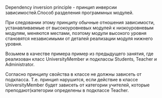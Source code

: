 Dependency inversion principle - принцип инверсии зависимостей.Способ разделения программных модулей. 

При следовании этому принципу обычные отношения зависимости, устанавливаемые от высокоуровневых модулей к низкоуровневым модулям, меняются местами, поэтому модули высокого уровня становятся независимыми от деталей реализации модуля нижнего уровня.

Возьмем в качестве примера пример из предыдущего занятия, где реализован класс UniversityMember и подклассы Students, Teacher и Administrator. 

Согласно принципу свойства в классе не должны зависеть от подкласса. Т.е. принцип нарушится, если действие в классе UniversityMember будет зависеть от категории учителей, которые преподают(категории определены в подклассе Teacher.

